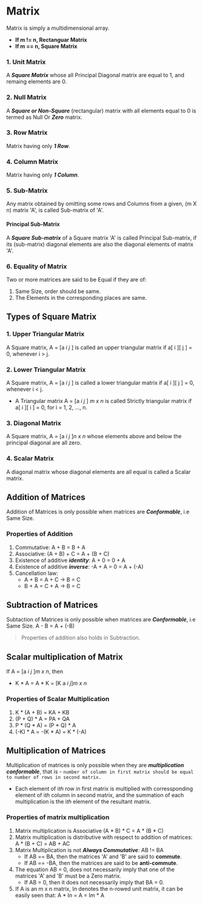 # Matrix
Matrix is simply a multidimensional array.

- **If m != n, Rectanguar Matrix**
- **If m == n, Square Matrix**

### 1. Unit Matrix
A ***Square Matrix*** whose all Principal Diagonal matrix are equal to 1, and remaing elements are 0.

### 2. Null Matrix 
A ***Square or Non-Square*** (rectangular) matrix with all elements equal to 0 is termed as Null Or ***Zero*** matrix.

### 3. Row Matrix
Matrix having only ***1 Row***.

### 4. Column Matrix
Matrix having only ***1 Column***.

### 5. Sub-Matrix
Any matrix obtained by omitting some rows and Columns from a given, (m X n) matrix 'A', is called Sub-matrix of 'A'.

#### Principal Sub-Matrix
A ***Square Sub-matrix*** of a Square matrix 'A' is called Principal Sub-matrix, if its (sub-matrix) diagonal elements are also the diagonal elements of matrix 'A'.

### 6. Equality of Matrix
Two or more matrices are said to be Equal if they are of:
1. Same Size, order should be same.
2. The Elements in the corresponding places are same.

## Types of Square Matrix
### 1. Upper Triangular Matrix
A Square matrix, A = \[a *i j* ] is called an upper triangular matrix if a\[ i ]\[ j ] = 0, whenever i > j.

### 2. Lower Triangular Matrix
A Square matrix, A = \[a *i j* ] is called a lower triangular matrix if a\[ i ]\[ j ] = 0, whenever i < j.

- A Triangular matrix A = \[a *i j* ] *m x n* is called Strictly triangular matrix if a\[ i ]\[ i ] = 0, for i = 1, 2, ..., n.

### 3. Diagonal Matrix
A Square matrix, A = \[a *i j* ]*n x n* whose elements above and below the principal diagonal are all zero.

### 4. Scalar Matrix
A diagonal matrix whose diagonal elements are all equal is called a Scalar matrix.

## Addition of Matrices
Addition of Matrices is only possible when matrices are ***Conformable***, i.e Same Size.

### Properties of Addition
1. Commutative: A + B = B + A
2. Associative: (A + B) + C = A + (B + C)
3. Existence of additive ***identity***: A + 0 = 0 + A
4. Existence of additive ***inverse***: -A + A = 0 = A + (-A)
5. Cancellation law:
   - A + B = A + C -> B = C
   - B + A = C + A -> B = C

## Subtraction of Matrices
Subtaction of Matrices is only possible when matrices are ***Conformable***, i.e Same Size.
A - B = A + (-B)

> Properties of addition also holds in Subtraction.

## Scalar multiplication of Matrix
If A = \[a *i j* ]*m x n*, then
- K * A = A * K = \[K a *i j*]*m x n*

### Properties of Scalar Multiplication
1. K * (A + B) = KA + KB
2. (P + Q) * A = PA + QA
3. P * (Q * A) = (P * Q) * A
4. (-K) * A = -(K * A) = K * (-A)

## Multiplication of Matrices
Multiplication of matrices is only possible when they are ***multiplication conformable***, that is - `number of column in first matrix should be equal to number of rows in second matrix.`
- Each element of i*th* row in first matrix is multiplied with corressponding element of i*th* column in second matrix, and the summation of each multiplication is the i*th* element of the resultant matrix. 

### Properties of matrix multiplication
1. Matrix multiplication is Associative (A * B) * C = A * (B * C)
2. Matrix multiplication is distributive with respect to addition of matrices: A * (B + C) = AB + AC
3. Matrix Multiplication is not ***Always Commutative***: AB != BA
   - If AB == BA, then the matrices 'A' and 'B' are said to **commute**.
   - If AB == -BA, then the matrices are said to be **anti-commute**.
4. The equation AB = 0, does not necessarily imply that one of the matrices 'A' and 'B' must be a Zero matrix.
   - If AB = 0, then it does not necessarily imply that BA = 0.
5. If A is an m x n matrix, I*n* denotes the n-rowed unit matrix, it can be easily seen that: A * I*n* = A = I*m* * A













